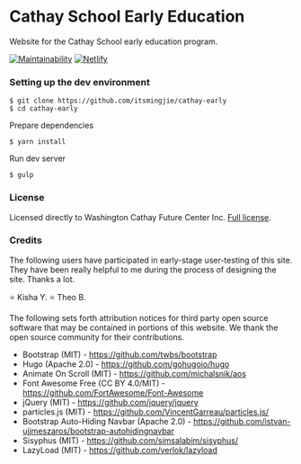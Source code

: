 # Cathay School Early Education
Website for the Cathay School early education program.

[![Maintainability](https://api.codeclimate.com/v1/badges/3609e3ae0c4934bb8860/maintainability)](https://codeclimate.com/github/itsmingjie/cathay-early/maintainability) [![Netlify](https://img.shields.io/badge/Netlify-blue.svg?logo=netlify&style=flat&colorB=313D3E)](https://app.netlify.com/sites/cathay-early/)

### Setting up the dev environment

    $ git clone https://github.com/itsmingjie/cathay-early
    $ cd cathay-early

Prepare dependencies

    $ yarn install

Run dev server

    $ gulp


### License
Licensed directly to Washington Cathay Future Center Inc. [Full license](LICENSE).

### Credits

The following users have participated in early-stage user-testing of this site. They have been 
really helpful to me during the process of designing the site. Thanks a lot.

⭐️ Kisha Y.
⭐️ Theo B.

The following sets forth attribution notices for third party open source software that may be 
contained in portions of this website. We thank the open source community for their contributions.

* Bootstrap (MIT) - https://github.com/twbs/bootstrap
* Hugo (Apache 2.0) - https://github.com/gohugoio/hugo
* Animate On Scroll (MIT) - https://github.com/michalsnik/aos
* Font Awesome Free (CC BY 4.0/MIT) - https://github.com/FortAwesome/Font-Awesome
* jQuery (MIT) - https://github.com/jquery/jquery
* particles.js (MIT) - https://github.com/VincentGarreau/particles.js/
* Bootstrap Auto-Hiding Navbar (Apache 2.0) - https://github.com/istvan-ujjmeszaros/bootstrap-autohidingnavbar
* Sisyphus (MIT) - https://github.com/simsalabim/sisyphus/
* LazyLoad (MIT) - https://github.com/verlok/lazyload